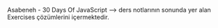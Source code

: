 Asabeneh - 30 Days Of JavaScript --> ders notlarının sonunda yer alan Exercises çözümlerini içermektedir.
